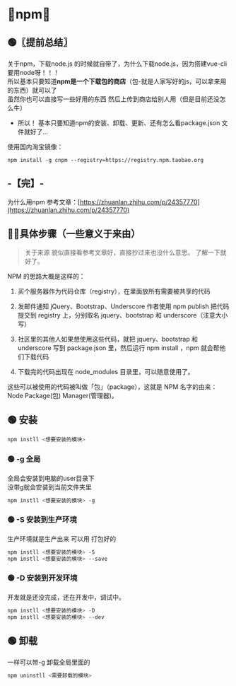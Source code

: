 # 🥝npm🥝

## 🟢〖提前总结〗
关于npm，下载node.js 的时候就自带了，为什么下载node.js，因为搭建vue-cli 要用node呀！！！  
所以基本只要知道**npm是一个下载包的商店**（包-就是人家写好的js，可以拿来用的东西）就可以了    
虽然你也可以直接写一些好用的东西 然后上传到商店给别人用（但是目前还没怎么牛） 

- 所以！ 基本只要知道npm的安装、卸载、更新、还有怎么看package.json 文件就好了...

使用国内淘宝镜像：

    npm install -g cnpm --registry=https://registry.npm.taobao.org


-【完】-
---
为什么用npm 参考文章：[https://zhuanlan.zhihu.com/p/24357770](https://zhuanlan.zhihu.com/p/24357770)


## 🐱‍👤具体步骤（一些意义于来由）
>关于来源 貌似直接看参考文章好，直接抄过来也没什么意思。
了解一下就好了。  

NPM 的思路大概是这样的：

1. 买个服务器作为代码仓库（registry），在里面放所有需要被共享的代码

2. 发邮件通知 jQuery、Bootstrap、Underscore 作者使用 npm publish 把代码提交到 registry 上，分别取名 jquery、bootstrap 和 underscore（注意大小写）

3. 社区里的其他人如果想使用这些代码，就把 jquery、bootstrap 和 underscore 写到 package.json 里，然后运行 npm install ，npm 就会帮他们下载代码

4. 下载完的代码出现在 node_modules 目录里，可以随意使用了。

这些可以被使用的代码被叫做「包」（package），这就是 NPM 名字的由来：Node Package(包) Manager(管理器)。


## 🟢 安装
```sh
npm instll <想要安装的模块>
```
### 🟢 -g 全局
全局会安装到电脑的user目录下  
没带g就会安装到当前文件夹里  
```sh
npm instll <想要安装的模块> -g
```

### 🟢 -S 安装到生产环境
生产环境就是生产出来 可以用 打包好的
```sh
npm instll <想要安装的模块> -S
npm instll <想要安装的模块> --save
```

### 🟢 -D 安装到开发环境
开发就是还没完成，还在开发中，调试中。
```sh
npm instll <想要安装的模块> -D
npm instll <想要安装的模块> --dev
```  
## 🟢 卸载
一样可以带-g 卸载全局里面的
```sh
npm uninstll <需要卸载的模块>
```
